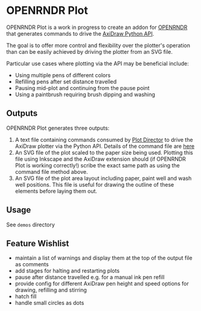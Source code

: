 # OPENRNDR Plot

OPENRNDR Plot is a work in progress to create an addon for 
[OPENRNDR](https://github.com/openrndr/openrndr) that generates
commands to drive the [AxiDraw Python API](https://axidraw.com/doc/py_api/).

The goal is to offer more control and flexibility over the plotter's
operation than can be easily achieved by driving the plotter from an SVG
file. 

Particular use cases where plotting via the API may be beneficial include:

- Using multiple pens of different colors
- Refilling pens after set distance travelled
- Pausing mid-plot and continuing from the pause point
- Using a paintbrush requiring brush dipping and washing

## Outputs
OPENRNDR Plot generates three outputs:
1. A text file containing commands consumed by
   [Plot Director](https://github.com/nfletton/plot-director) to drive the AxiDraw
   plotter via the Python API. Details of the command file are 
   [here](https://github.com/nfletton/plot-director/tree/master?#command-input-file-format)
2. An SVG file of the plot scaled to the paper size being used. Plotting this file
   using Inkscape and the AxiDraw extension should (if OPENRNDR Plot is working 
   correctly!) scribe the exact same path as using the command file method above.
3. An SVG file of the plot area layout including paper, 
   paint well and wash well positions. 
   This file is useful for drawing the outline of these elements 
   before laying them out.

## Usage
See `demos` directory

## Feature Wishlist
- maintain a list of warnings and display them at the top of the output file as comments
- add stages for halting and restarting plots
- pause after distance travelled e.g. for a manual ink pen refill
- provide config for different AxiDraw pen height and speed options for drawing, refilling and stirring
- hatch fill
- handle small circles as dots
